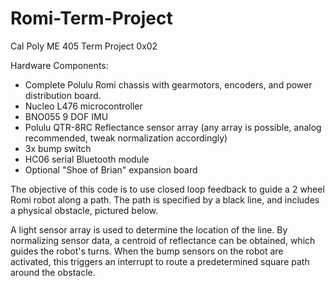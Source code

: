 # Romi-Term-Project
Cal Poly ME 405 Term Project 0x02

Hardware Components:
- Complete Polulu Romi chassis with gearmotors, encoders, and power distribution board.
- Nucleo L476 microcontroller
- BNO055 9 DOF IMU
- Polulu QTR-8RC Reflectance sensor array (any array is possible, analog recommended, tweak normalization accordingly)
- 3x bump switch
- HC06 serial Bluetooth module
- Optional "Shoe of Brian" expansion board

The objective of this code is to use closed loop feedback to guide a 2 wheel Romi robot along a path. The path is specified by a black line, and includes a physical obstacle, pictured below.

A light sensor array is used to determine the location of the line. By normalizing sensor data, a centroid of reflectance can be obtained, which guides the robot's turns. When the bump sensors on the robot are activated, this triggers an interrupt to route a predetermined square path around the obstacle. 


